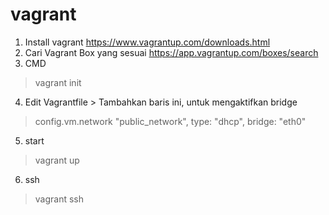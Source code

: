 # vagrant
1. Install vagrant
https://www.vagrantup.com/downloads.html
2. Cari Vagrant Box yang sesuai
https://app.vagrantup.com/boxes/search
3. CMD
> vagrant init
4. Edit Vagrantfile > Tambahkan baris ini, untuk mengaktifkan bridge
> config.vm.network "public_network", type: "dhcp", bridge: "eth0"
5. start
> vagrant up
6. ssh
> vagrant ssh
